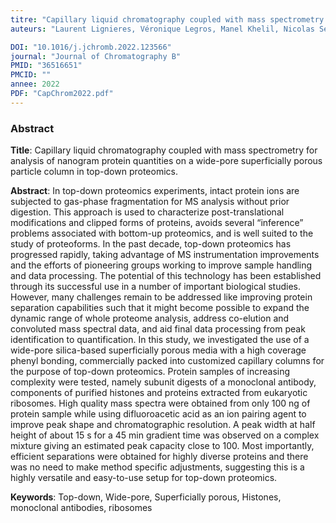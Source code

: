```yaml
---
titre: "Capillary liquid chromatography coupled with mass spectrometry for analysis of nanogram protein quantities on a wide-pore superficially porous particle column in top-down proteomics"
auteurs: "Laurent Lignieres, Véronique Legros, Manel Khelil, Nicolas Senecaut, Matthew A Lauber, Jean-Michel Camadro, Guillaume Chevreux"

DOI: "10.1016/j.jchromb.2022.123566"
journal: "Journal of Chromatography B"
PMID: "36516651" 
PMCID: "" 
annee: 2022
PDF: "CapChrom2022.pdf"
---
```


### Abstract

**Title**: Capillary liquid chromatography coupled with mass spectrometry for analysis of nanogram protein quantities on a wide-pore superficially porous particle column in top-down proteomics.

**Abstract**: In top-down proteomics experiments, intact protein ions are subjected to gas-phase fragmentation for MS analysis without prior digestion. This approach is used to characterize post-translational modifications and clipped forms of proteins, avoids several “inference” problems associated with bottom-up proteomics, and is well suited to the study of proteoforms. In the past decade, top-down proteomics has progressed rapidly, taking advantage of MS instrumentation improvements and the efforts of pioneering groups working to improve sample handling and data processing. The potential of this technology has been established through its successful use in a number of important biological studies. However, many challenges remain to be addressed like improving protein separation capabilities such that it might become possible to expand the dynamic range of whole proteome analysis, address co-elution and convoluted mass spectral data, and aid final data processing from peak identification to quantification. In this study, we investigated the use of a wide-pore silica-based superficially porous media with a high coverage phenyl bonding, commercially packed into customized capillary columns for the purpose of top-down proteomics. Protein samples of increasing complexity were tested, namely subunit digests of a monoclonal antibody, components of purified histones and proteins extracted from eukaryotic ribosomes. High quality mass spectra were obtained from only 100 ng of protein sample while using difluoroacetic acid as an ion pairing agent to improve peak shape and chromatographic resolution. A peak width at half height of about 15 s for a 45 min gradient time was observed on a complex mixture giving an estimated peak capacity close to 100. Most importantly, efficient separations were obtained for highly diverse proteins and there was no need to make method specific adjustments, suggesting this is a highly versatile and easy-to-use setup for top-down proteomics.

**Keywords**: Top-down, Wide-pore, Superficially porous, Histones, monoclonal antibodies, ribosomes
